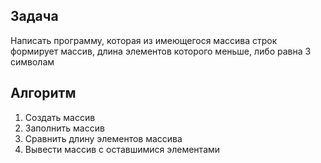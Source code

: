 ## Задача

Написать программу, которая из имеющегося массива строк формирует массив, длина элементов которого меньше, либо равна 3 символам

## Алгоритм

1. Создать массив
2. Заполнить массив
3. Сравнить длину элементов массива
4. Вывести массив с оставшимися элементами